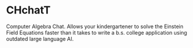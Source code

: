 # CHchatT
Computer Algebra Chat.  Allows your kindergartener to solve the Einstein Field Equations faster than it takes to write a b.s. college application using outdated large language AI.
